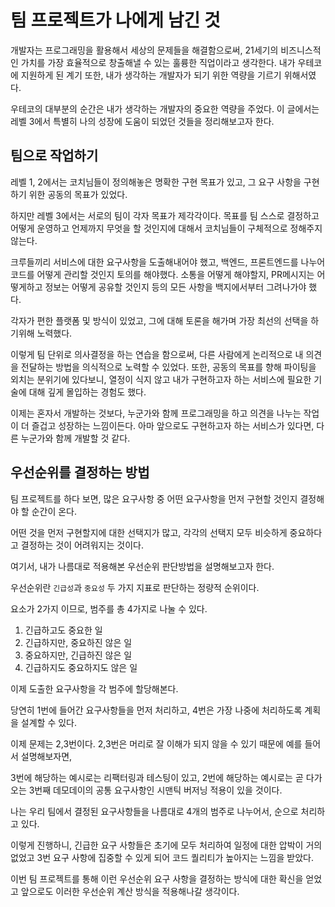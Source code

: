 # 팀 프로젝트가 나에게 남긴 것

개발자는 프로그래밍을 활용해서 세상의 문제들을 해결함으로써, 21세기의 비즈니스적인 가치를 가장 효율적으로 창출해낼 수 있는 훌륭한 직업이라고 생각한다.
내가 우테코에 지원하게 된 계기 또한, 내가 생각하는 개발자가 되기 위한 역량을 기르기 위해서였다.

우테코의 대부분의 순간은 내가 생각하는 개발자의 중요한 역량을 주었다.
이 글에서는 레벨 3에서 특별히 나의 성장에 도움이 되었던 것들을 정리해보고자 한다.

## 팀으로 작업하기

레벨 1, 2에서는 코치님들이 정의해놓은 명확한 구현 목표가 있고, 그 요구 사항을 구현하기 위한 공동의 목표가 있었다.

하지만 레벨 3에서는 서로의 팀이 각자 목표가 제각각이다.
목표를 팀 스스로 결정하고 어떻게 운영하고 언제까지 무엇을 할 것인지에 대해서 코치님들이 구체적으로 정해주지 않는다.

크루들끼리 서비스에 대한 요구사항을 도출해내어야 했고, 백엔드, 프론트엔드를 나누어 코드를 어떻게 관리할 것인지 토의를 해야했다. 소통을 어떻게 해야할지, PR메시지는 어떻게하고 정보는 어떻게 공유할 것인지 등의 모든 사항을 백지에서부터 그려나가야 했다.

각자가 편한 플랫폼 및 방식이 있었고, 그에 대해 토론을 해가며 가장 최선의 선택을 하기위해 노력했다.

이렇게 팀 단위로 의사결정을 하는 연습을 함으로써, 다른 사람에게 논리적으로 내 의견을 전달하는 방법을 의식적으로 노력할 수 있었다.
또한, 공동의 목표를 향해 파이팅을 외치는 분위기에 있다보니, 열정이 식지 않고 내가 구현하고자 하는 서비스에 필요한 기술에 대해 깊게 몰입하는 경험도 했다.

이제는 혼자서 개발하는 것보다, 누군가와 함께 프로그래밍을 하고 의견을 나누는 작업이 더 즐겁고 성장하는 느낌이든다.
아마 앞으로도 구현하고자 하는 서비스가 있다면, 다른 누군가와 함께 개발할 것 같다.

## 우선순위를 결정하는 방법

팀 프로젝트를 하다 보면, 많은 요구사항 중 어떤 요구사항을 먼저 구현할 것인지 결정해야 할 순간이 온다.

어떤 것을 먼저 구현할지에 대한 선택지가 많고, 각각의 선택지 모두 비슷하게 중요하다고 결정하는 것이 어려워지는 것이다.

여기서, 내가 나름대로 적용해본 우선순위 판단방법을 설명해보고자 한다.

우선순위란 `긴급성`과 `중요성` 두 가지 지표로 판단하는 정량적 순위이다.

요소가 2가지 이므로, 범주를 총 4가지로 나눌 수 있다.

1. 긴급하고도 중요한 일
2. 긴급하지만, 중요하진 않은 일
3. 중요하지만, 긴급하진 않은 일
4. 긴급하지도 중요하지도 않은 일

이제 도출한 요구사항을 각 범주에 할당해본다.

당연히 1번에 들어간 요구사항들을 먼저 처리하고, 4번은 가장 나중에 처리하도록 계획을 설계할 수 있다.

이제 문제는 2,3번이다. 2,3번은 머리로 잘 이해가 되지 않을 수 있기 때문에 예를 들어서 설명해보자면,

3번에 해당하는 예시로는 리팩터링과 테스팅이 있고, 2번에 해당하는 예시로는 곧 다가오는 3번째 데모데이의 공통 요구사항인 시맨틱 버저닝 적용이 있을 것이다.

나는 우리 팀에서 결정된 요구사항들을 나름대로 4개의 범주로 나누어서, 순으로 처리하고 있다.

이렇게 진행하니, 긴급한 요구 사항들은 초기에 모두 처리하여 일정에 대한 압박이 거의 없었고 3번 요구 사항에 집중할 수 있게 되어 코드 퀄리티가 높아지는 느낌을 받았다.

이번 팀 프로젝트를 통해 이런 우선순위 요구 사항을 결정하는 방식에 대한 확신을 얻었고 앞으로도 이러한 우선순위 계산 방식을 적용해나갈 생각이다.
